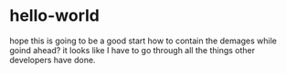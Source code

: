 # hello-world
hope this is going to be a good start
how to contain the demages while goind ahead?
it looks like I have to go through all the things other developers have done.
